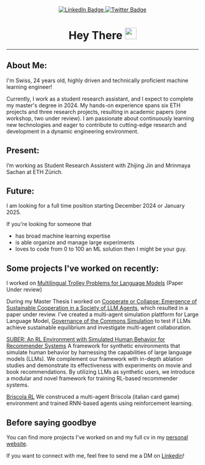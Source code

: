 <div id="header" align="center">
  <div id="badges">
    <a href="https://www.linkedin.com/in/giorgiopiatti/">
      <img src="https://img.shields.io/badge/LinkedIn-blue?style=for-the-badge&logo=linkedin&logoColor=white" alt="LinkedIn Badge"/>
    </a>
    <a href="https://x.com/giorgiopiatti">
      <img src="https://img.shields.io/badge/Twitter-blue?style=for-the-badge&logo=twitter&logoColor=white" alt="Twitter Badge"/>
    </a>
  </div>
  <h1>
    Hey There
    <img src="https://media.giphy.com/media/hvRJCLFzcasrR4ia7z/giphy.gif" width="30px"/>
  </h1>
</div>

---
## About Me:
I'm Swiss, 24 years old, highly driven and technically proficient machine learning engineer!

Currently, I work as a student research assistant, and I expect to complete my master's degree in 2024.
My hands-on experience spans six ETH projects and three research projects, resulting in academic papers (one workshop, two under review). I am passionate about continuously learning new technologies and eager to contribute to cutting-edge research and development in a dynamic engineering environment.

## Present:
I’m working as Student Research Assistent with Zhijing Jin and Mrinmaya Sachan at ETH Zürich.

## Future:
I am looking for a full time position starting December 2024 or January 2025. 

If you're looking for someone that
- has broad machine learning expertise
- is able organize and manage large experiments
- loves to code from 0 to 100 an ML solution
then I might be your guy.

## Some projects I've worked on recently:

I worked on [Multilingual Trolley Problems for Language Models](https://arxiv.org/abs/2407.02273) (Paper Under review)

During my Master Thesis I worked on [Cooperate or Collapse: Emergence of Sustainable Cooperation in a Society of LLM Agents](https://arxiv.org/abs/2404.16698), which resulted in a paper under review. I've created a multi-agent simulation plattform for Large Language Model, [Governance of the Commons Simulation](https://github.com/giorgiopiatti/GovSim)  to test if LLMs achieve sustainable equilibrium and investigate multi-agent collaboration.


  
[SUBER: An RL Environment with Simulated Human Behavior for Recommender Systems](https://github.com/SUBER-Team/SUBER) A framework for synthetic environments that simulate human behavior by harnessing the capabilities of large language models (LLMs). We complement our framework with in-depth ablation studies and demonstrate its effectiveness with experiments on movie and book recommendations. By utilizing LLMs as synthetic users, we introduce a modular and novel framework for training RL-based recommender systems. 

[Briscola RL](https://github.com/TiCinesi/Learning-to-Bluff-and-Cooperate) We construced a multi-agent Briscola (italian card game) environment and trained RNN-based agents using  reinforcement learning.

## Before saying goodbye 

You can find more projects I've worked on and my full cv in my [personal website](https://robertoceraolo.com/).

If you want to connect with me, feel free to send me a DM on [Linkedin](https://www.linkedin.com/in/giorgiopiatti/)! 
